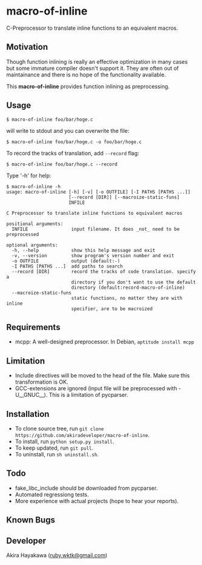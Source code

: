 # macro-of-inline

C-Preprocessor to translate inline functions to an equivalent macros.

## Motivation

Though function inlining is really an effective optimization in many cases
but some immature compiler doesn't support it.
They are often out of maintainance and there is no hope
of the functionality available.

This **macro-of-inline** provides function inlining as preprocessing.

## Usage

```
$ macro-of-inline foo/bar/hoge.c
```

will write to stdout and you can overwrite the file:


```
$ macro-of-inline foo/bar/hoge.c -o foo/bar/hoge.c
```

To record the tracks of translation, add `--record` flag:

```
$ macro-of-inline foo/bar/hoge.c --record
```

Type '-h' for help:

```
$ macro-of-inline -h
usage: macro-of-inline [-h] [-v] [-o OUTFILE] [-I PATHS [PATHS ...]]
                       [--record [DIR]] [--macroize-static-funs]
                       INFILE

C Preprocessor to translate inline functions to equivalent macros

positional arguments:
  INFILE                input filename. It does _not_ need to be preprocessed

optional arguments:
  -h, --help            show this help message and exit
  -v, --version         show program's version number and exit
  -o OUTFILE            output (default:-)
  -I PATHS [PATHS ...]  add paths to search
  --record [DIR]        record the tracks of code translation. specify a
                        directory if you don't want to use the default
                        directory (default:record-macro-of-inline)
  --macroize-static-funs
                        static functions, no matter they are with inline
                        specifier, are to be macroized
```

## Requirements

- mcpp: A well-designed preprocessor. In Debian, `aptitude install mcpp`

## Limitation

- Include directives will be moved to the head of the file. Make sure this transformation is OK.
- GCC-extensions are ignored (input file will be preprocessed with -U\_\_GNUC\_\_). This is a limitation of pycparser.

## Installation

- To clone source tree, run `git clone https://github.com/akiradeveloper/macro-of-inline`.
- To install, run `python setup.py install`.
- To keep updated, run `git pull`.
- To uninstall, run `sh uninstall.sh`.

## Todo

- fake\_libc\_include should be downloaded from pycparser.
- Automated regressiong tests. 
- More experience with actual projects (hope to hear your reports).

## Known Bugs

## Developer

Akira Hayakawa (ruby.wktk@gmail.com)

